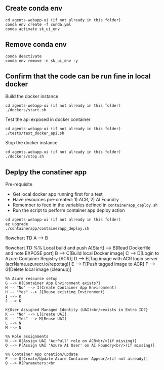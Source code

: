## Create conda env
```
cd agents-webapp-ui (if not already in this folder)
conda env create -f conda.yml
conda activate sk_ui_env
```

## Remove conda env
```
conda deactivate
conda env remove -n sk_ui_env -y
```

## Confirm that the code can be run fine in local docker
Build the docker instance
```
cd agents-webapp-ui (if not already in this folder)
./dockers/start.sh
```

Test the api exposed in docker container
```
cd agents-webapp-ui (if not already in this folder)
./tests/test_docker_api.sh
```

Stop the docker instance
```
cd agents-webapp-ui (if not already in this folder)
./dockers/stop.sh
```

## Deplpy the conatiner app
Pre-requisite
- Get local docker app running first for a test
- Have resources pre-created: 1) ACR, 2) AI Foundry
- Remember to feed in the variables defined in `containerapp_deploy.sh`
- Run the script to perform container app deploy action

```
cd agents-webapp-ui (if not already in this folder)
az upgrade
./containerapp/containerapp_deploy.sh
```

flowchart TD
  A --> B

flowchart TD
    %% Local build and push
    A[Start] --> B[Read Dockerfile<br/>and note EXPOSE port]
    B --> C[Build local Docker image]
    C --> D[Login to Azure Container Registry (ACR)]
    D --> E[Tag image with ACR login server<br/>(acrName.azurecr.io/repo:tag)]
    E --> F[Push tagged image to ACR]
    F --> G[Delete local image (cleanup)]

    %% Azure resource setup
    G --> H{Container App Environment exists?}
    H -- "No" --> I[Create Container App Environment]
    H -- "Yes" --> J[Reuse existing Environment]
    I --> K
    J --> K

    K{User Assigned Managed Identity (UAI)<br/>exists in Entra ID?}
    K -- "No" --> L[Create UAI]
    K -- "Yes" --> M[Reuse UAI]
    L --> N
    M --> N

    %% Role assignments
    N --> O[Assign UAI 'AcrPull' role on ACR<br/>(if missing)]
    O --> P[Assign UAI 'Azure AI User' on AI Foundry<br/>(if missing)]

    %% Container App creation/update
    P --> Q[Create/Update Azure Container App<br/>(if not already)]
    Q --> R[Parameters:<br